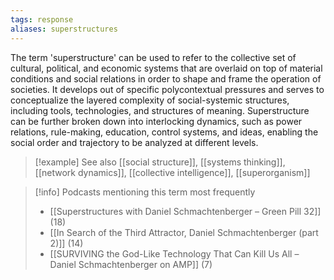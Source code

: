 ```yaml
---
tags: response
aliases: superstructures
---
```


The term 'superstructure' can be used to refer to the collective set of cultural, political, and economic systems that are overlaid on top of material conditions and social relations in order to shape and frame the operation of societies. It develops out of specific polycontextual pressures and serves to conceptualize the layered complexity of social-systemic structures, including tools, technologies, and structures of meaning. Superstructure can be further broken down into interlocking dynamics, such as power relations, rule-making, education, control systems, and ideas, enabling the social order and trajectory to be analyzed at different levels.

> [!example] See also
> [[social structure]], [[systems thinking]], [[network dynamics]], [[collective intelligence]], [[superorganism]]

> [!info] Podcasts mentioning this term most frequently
> * [[Superstructures with Daniel Schmachtenberger – Green Pill 32]] (18)
> * [[In Search of the Third Attractor, Daniel Schmachtenberger (part 2)]] (14)
> * [[SURVIVING the God-Like Technology That Can Kill Us All – Daniel Schmachtenberger on AMP]] (7)